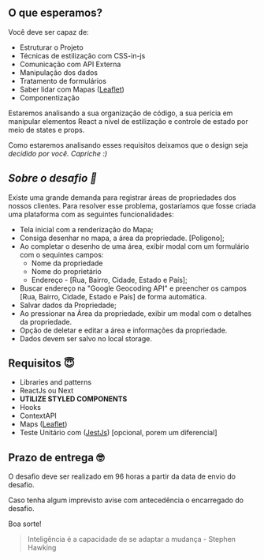 ## O que esperamos?

Você deve ser capaz de:

- Estruturar o Projeto
- Técnicas de estilização com CSS-in-js
- Comunicação com API Externa
- Manipulação dos dados
- Tratamento de formulários
- Saber lidar com Mapas ([Leaflet](https://react-leaflet.js.org/))
- Componentização 

Estaremos analisando a sua organização de código, a sua perícia em manipular elementos React a nível de estilização e controle de estado por meio de states e props.

Como estaremos analisando esses requisitos deixamos que o design seja *decidido por você. Capriche :)*

## *Sobre o desafio 🤯*

 Existe uma grande demanda para registrar áreas de propriedades dos nossos clientes. Para resolver esse problema, gostaríamos que fosse criada uma plataforma com as seguintes funcionalidades:
 
 - Tela inicial com a renderização do Mapa;
 - Consiga desenhar no mapa, a área da propriedade. [Poligono];
 - Ao completar o desenho de uma área, exibir modal com um formulário com o sequintes campos:
    - Nome da propriedade
    - Nome do proprietário
    - Endereço - [Rua, Bairro, Cidade, Estado e País];
 - Buscar endereço  na "Google Geocoding API" e preencher os campos [Rua, Bairro, Cidade, Estado e País] de forma automática.
 - Salvar dados da Propriedade;
 - Ao pressionar na Área da propriedade, exibir um modal com o detalhes da propriedade.
 - Opção de deletar e editar a área e informações da propriedade.
 - Dados devem ser salvo no local storage.
 


## **Requisitos 😇**
- Libraries and patterns
- ReactJs ou Next
- **UTILIZE STYLED COMPONENTS**
- Hooks
- ContextAPI
- Maps ([Leaflet](https://react-leaflet.js.org/))
- Teste Unitário com ([JestJs](https://jestjs.io/pt-BR/docs/tutorial-react)) [opcional, porem um diferencial]


## **Prazo de entrega 🤓**

O desafio deve ser realizado em 96 horas a partir da data de envio do desafio.

Caso tenha algum imprevisto avise com antecedência o encarregado do desafio.

Boa sorte!

> Inteligência é a capacidade de se adaptar a mudança - Stephen Hawking



